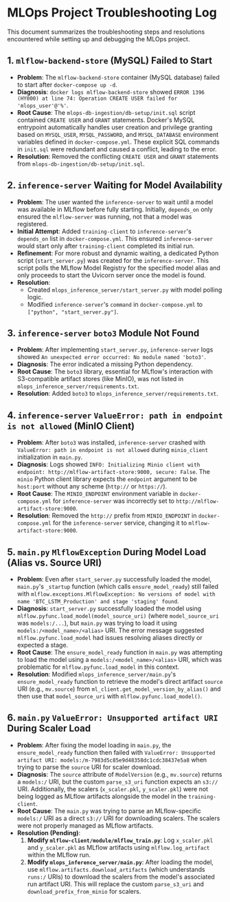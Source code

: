 # MLOps Project Troubleshooting Log

This document summarizes the troubleshooting steps and resolutions encountered while setting up and debugging the MLOps project.

## 1. `mlflow-backend-store` (MySQL) Failed to Start

*   **Problem**: The `mlflow-backend-store` container (MySQL database) failed to start after `docker-compose up -d`.
*   **Diagnosis**: `docker logs mlflow-backend-store` showed `ERROR 1396 (HY000) at line 74: Operation CREATE USER failed for 'mlops_user'@'%'`.
*   **Root Cause**: The `mlops-db-ingestion/db-setup/init.sql` script contained `CREATE USER` and `GRANT` statements. Docker's MySQL entrypoint automatically handles user creation and privilege granting based on `MYSQL_USER`, `MYSQL_PASSWORD`, and `MYSQL_DATABASE` environment variables defined in `docker-compose.yml`. These explicit SQL commands in `init.sql` were redundant and caused a conflict, leading to the error.
*   **Resolution**: Removed the conflicting `CREATE USER` and `GRANT` statements from `mlops-db-ingestion/db-setup/init.sql`.

## 2. `inference-server` Waiting for Model Availability

*   **Problem**: The user wanted the `inference-server` to wait until a model was available in MLflow before fully starting. Initially, `depends_on` only ensured the `mlflow-server` was running, not that a model was registered.
*   **Initial Attempt**: Added `training-client` to `inference-server`'s `depends_on` list in `docker-compose.yml`. This ensured `inference-server` would start only after `training-client` completed its initial run.
*   **Refinement**: For more robust and dynamic waiting, a dedicated Python script (`start_server.py`) was created for the `inference-server`. This script polls the MLflow Model Registry for the specified model alias and only proceeds to start the Uvicorn server once the model is found.
*   **Resolution**:
    *   Created `mlops_inference_server/start_server.py` with model polling logic.
    *   Modified `inference-server`'s `command` in `docker-compose.yml` to `["python", "start_server.py"]`.

## 3. `inference-server` `boto3` Module Not Found

*   **Problem**: After implementing `start_server.py`, `inference-server` logs showed `An unexpected error occurred: No module named 'boto3'`.
*   **Diagnosis**: The error indicated a missing Python dependency.
*   **Root Cause**: The `boto3` library, essential for MLflow's interaction with S3-compatible artifact stores (like MinIO), was not listed in `mlops_inference_server/requirements.txt`.
*   **Resolution**: Added `boto3` to `mlops_inference_server/requirements.txt`.

## 4. `inference-server` `ValueError: path in endpoint is not allowed` (MinIO Client)

*   **Problem**: After `boto3` was installed, `inference-server` crashed with `ValueError: path in endpoint is not allowed` during `minio_client` initialization in `main.py`.
*   **Diagnosis**: Logs showed `INFO: Initializing Minio client with endpoint: http://mlflow-artifact-store:9000, secure: False`. The `minio` Python client library expects the `endpoint` argument to be `host:port` without any scheme (`http://` or `https://`).
*   **Root Cause**: The `MINIO_ENDPOINT` environment variable in `docker-compose.yml` for `inference-server` was incorrectly set to `http://mlflow-artifact-store:9000`.
*   **Resolution**: Removed the `http://` prefix from `MINIO_ENDPOINT` in `docker-compose.yml` for the `inference-server` service, changing it to `mlflow-artifact-store:9000`.

## 5. `main.py` `MlflowException` During Model Load (Alias vs. Source URI)

*   **Problem**: Even after `start_server.py` successfully loaded the model, `main.py`'s `_startup` function (which calls `ensure_model_ready`) still failed with `mlflow.exceptions.MlflowException: No versions of model with name 'BTC_LSTM_Production' and stage 'staging' found`.
*   **Diagnosis**: `start_server.py` successfully loaded the model using `mlflow.pyfunc.load_model(model_source_uri)` (where `model_source_uri` was `models:/...`), but `main.py` was trying to load it using `models:/<model_name>/<alias>` URI. The error message suggested `mlflow.pyfunc.load_model` had issues resolving aliases directly or expected a stage.
*   **Root Cause**: The `ensure_model_ready` function in `main.py` was attempting to load the model using a `models:/<model_name>/<alias>` URI, which was problematic for `mlflow.pyfunc.load_model` in this context.
*   **Resolution**: Modified `mlops_inference_server/main.py`'s `ensure_model_ready` function to retrieve the model's direct artifact `source` URI (e.g., `mv.source`) from `ml_client.get_model_version_by_alias()` and then use that `model_source_uri` with `mlflow.pyfunc.load_model()`.

## 6. `main.py` `ValueError: Unsupported artifact URI` During Scaler Load

*   **Problem**: After fixing the model loading in `main.py`, the `ensure_model_ready` function then failed with `ValueError: Unsupported artifact URI: models:/m-7983d5c85e9d48358dc1cdc38437e5a8` when trying to parse the `source` URI for scaler download.
*   **Diagnosis**: The `source` attribute of `ModelVersion` (e.g., `mv.source`) returns a `models:/` URI, but the custom `parse_s3_uri` function expects an `s3://` URI. Additionally, the scalers (`x_scaler.pkl`, `y_scaler.pkl`) were not being logged as MLflow artifacts alongside the model in the `training-client`.
*   **Root Cause**: The `main.py` was trying to parse an MLflow-specific `models:/` URI as a direct `s3://` URI for downloading scalers. The scalers were not properly managed as MLflow artifacts.
*   **Resolution (Pending)**:
    1.  **Modify `mlflow-client/module/mlflow_train.py`**: Log `x_scaler.pkl` and `y_scaler.pkl` as MLflow artifacts using `mlflow.log_artifact` within the MLflow run.
    2.  **Modify `mlops_inference_server/main.py`**: After loading the model, use `mlflow.artifacts.download_artifacts` (which understands `runs:/` URIs) to download the scalers from the model's associated run artifact URI. This will replace the custom `parse_s3_uri` and `download_prefix_from_minio` for scalers.
